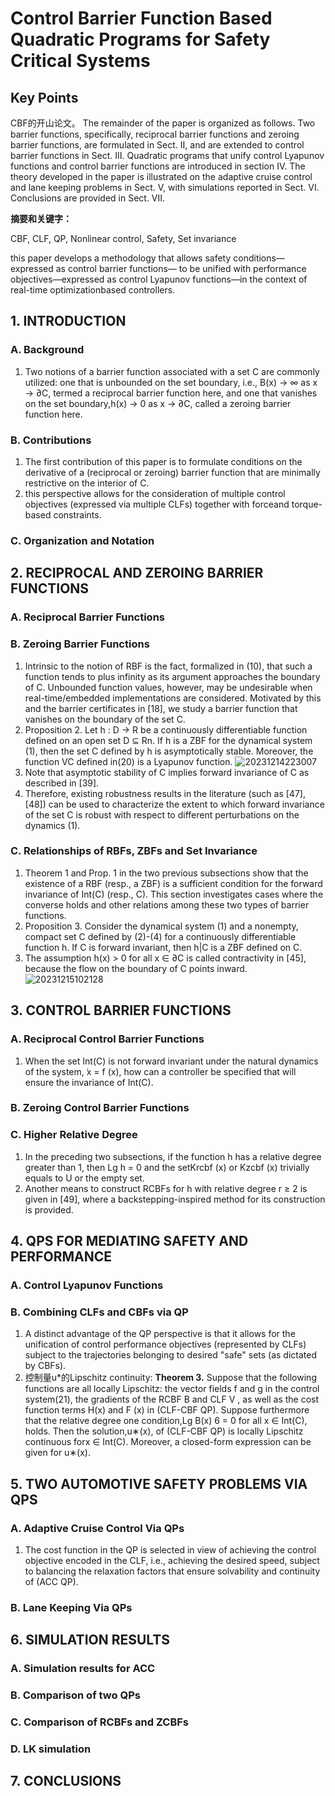 # Control Barrier Function Based Quadratic Programs for Safety Critical Systems

## Key Points

CBF的开山论文。
The remainder of the paper is organized as follows. Two barrier functions, specifically, reciprocal barrier functions and zeroing barrier functions, are formulated in Sect. II, and are extended to control barrier functions in Sect. III. Quadratic programs that unify control Lyapunov functions and control barrier functions are introduced in section IV. The theory developed in the paper is illustrated on the adaptive cruise control and lane keeping problems in Sect. V, with simulations reported in Sect. VI. Conclusions are provided in Sect. VII.

**摘要和关键字：**

CBF, CLF, QP, Nonlinear control, Safety, Set invariance

this paper develops a methodology that allows safety conditions—expressed as control barrier functions— to be unified with performance objectives—expressed as control Lyapunov functions—in the context of real-time optimizationbased controllers.

## 1. INTRODUCTION

### A. Background

1. Two notions of a barrier function associated with a set C are commonly utilized: one that is unbounded on the set boundary, i.e., B(x) → ∞ as x → ∂C, termed a reciprocal barrier function here, and one that vanishes on the set boundary,h(x) → 0 as x → ∂C, called a zeroing barrier function here.

### B. Contributions

1. The first contribution of this paper is to formulate conditions on the derivative of a (reciprocal or zeroing) barrier function that are minimally restrictive on the interior of C.
2. this perspective allows for the consideration of multiple control objectives (expressed via multiple CLFs) together with forceand torque-based constraints.

### C. Organization and Notation

## 2. RECIPROCAL AND ZEROING BARRIER FUNCTIONS

### A. Reciprocal Barrier Functions

### B. Zeroing Barrier Functions

1. Intrinsic to the notion of RBF is the fact, formalized in (10), that such a function tends to plus infinity as its argument approaches the boundary of C. Unbounded function values, however, may be undesirable when real-time/embedded implementations are considered. Motivated by this and the barrier certificates in [18], we study a barrier function that vanishes on the boundary of the set C.
2. Proposition 2. Let h : D → R be a continuously differentiable function defined on an open set D ⊆ Rn. If h is a ZBF for the dynamical system (1), then the set C defined by h is asymptotically stable. Moreover, the function VC defined in(20) is a Lyapunov function.
![20231214223007](https://cdn.jsdelivr.net/gh/weijingchao-github/image_hosting_service@main/picture_bed/20231214223007.png)
3. Note that asymptotic stability of C implies forward invariance of C as described in [39].
4. Therefore, existing robustness results in the literature (such as [47], [48]) can be used to characterize the extent to which forward invariance of the set C is robust with respect to different perturbations on the dynamics (1).

### C. Relationships of RBFs, ZBFs and Set Invariance

1. Theorem 1 and Prop. 1 in the two previous subsections show that the existence of a RBF (resp., a ZBF) is a sufficient condition for the forward invariance of Int(C) (resp., C). This section investigates cases where the converse holds and other relations among these two types of barrier functions.
2. Proposition 3. Consider the dynamical system (1) and a nonempty, compact set C defined by (2)-(4) for a continuously differentiable function h. If C is forward invariant, then h|C is a ZBF defined on C.
3. The assumption  ̇h(x) > 0 for all x ∈ ∂C is called contractivity in [45], because the flow on the boundary of C points inward.
![20231215102128](https://cdn.jsdelivr.net/gh/weijingchao-github/image_hosting_service@main/picture_bed/20231215102128.png)

## 3. CONTROL BARRIER FUNCTIONS

### A. Reciprocal Control Barrier Functions

1. When the set Int(C) is not forward invariant under the natural dynamics of the system,  ̇x = f (x), how can a controller be specified that will ensure the invariance of Int(C).

### B. Zeroing Control Barrier Functions

### C. Higher Relative Degree

1. In the preceding two subsections, if the function h has a relative degree greater than 1, then Lg h = 0 and the setKrcbf (x) or Kzcbf (x) trivially equals to U or the empty set.
2. Another means to construct RCBFs for h with relative degree r ≥ 2 is given in [49], where a backstepping-inspired method for its construction is provided.

## 4. QPS FOR MEDIATING SAFETY AND PERFORMANCE

### A. Control Lyapunov Functions

### B. Combining CLFs and CBFs via QP

1. A distinct advantage of the QP perspective is that it allows for the unification of control performance objectives (represented by CLFs) subject to the trajectories belonging to desired "safe" sets (as dictated by CBFs).
2. 控制量u*的Lipschitz continuity:
   **Theorem 3.** Suppose that the following functions are all locally Lipschitz: the vector fields f and g in the control system(21), the gradients of the RCBF B and CLF V , as well as the cost function terms H(x) and F (x) in (CLF-CBF QP). Suppose furthermore that the relative degree one condition,Lg B(x) 6 = 0 for all x ∈ Int(C), holds. Then the solution,u∗(x), of (CLF-CBF QP) is locally Lipschitz continuous forx ∈ Int(C). Moreover, a closed-form expression can be given for u∗(x).

## 5. TWO AUTOMOTIVE SAFETY PROBLEMS VIA QPS

### A. Adaptive Cruise Control Via QPs

1. The cost function in the QP is selected in view of achieving the control objective encoded in the CLF, i.e., achieving the desired speed, subject to balancing the relaxation factors that ensure solvability and continuity of (ACC QP).

### B. Lane Keeping Via QPs

## 6. SIMULATION RESULTS

### A. Simulation results for ACC

### B. Comparison of two QPs

### C. Comparison of RCBFs and ZCBFs

### D. LK simulation

## 7. CONCLUSIONS
